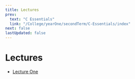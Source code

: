 ```yaml
---
title: Lectures
prev:
  text: "C Essentials"
  link: "/College/yearOne/secondTerm/C-Essentials/index"
next: false
lastUpdated: false
---
```


# Lectures

- [Lecture One](LectureOne.md)
